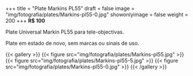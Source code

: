 +++
title = "Plate Markins PL55"
draft = false
image = "img/fotografia/plates/Markins-pl55-0.jpg"
showonlyimage = false
weight = 200
+++
**R$ 100**

Plate Universal Markin PL55 para tele-objectivas.
<!--more-->

Plate em estado de novo, sem marcas ou sinais de uso.

{{< gallery >}}
{{< figure src="img/fotografia/plates/Markins-pl55.jpg" >}}
{{< figure src="img/fotografia/plates/Markins-pl55-5.jpg" >}} 
{{< figure src="img/fotografia/plates/Markins-pl55-0.jpg" >}}
{{< /gallery >}}